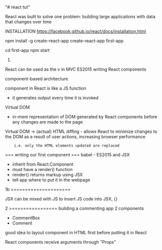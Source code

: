 "# react tut"

React was built to solve one problem:
building large applications with data that changes over time

INSTALLATION
https://facebook.github.io/react/docs/installation.html

npm install -g create-react-app
create-react-app first-app

cd first-app
npm start


1.
React can be used as the v in MVC
ES2015
writing React components

component-based architecture

component in React is like a JS function
- it generates output every time it is invoked

Virtual DOM
 - in-mem representation of DOM generated by React components
  before any changes are made to the page

  Virtual DOM -> (actual) HTML
  diffing - allows React to minimize changes to the DOM as a result of
        user actions, increasing browser performance

        i.e. only the HTML elements updated are replaced


=== writing our first component ===
babel - ES2015 and JSX


- inherit from React.Component
- must have a render() function
- render() returns markup using JSX
- tell app where to put it in the webpage


1b =====================

JSX can be mixed with JS
to insert JS code into JSX, {}


2 =================
building a commenting app
2 components
- CommentBox
- Comment

good idea to layout component in HTML first before
putting it in React

React components receive arguments through "Props"
